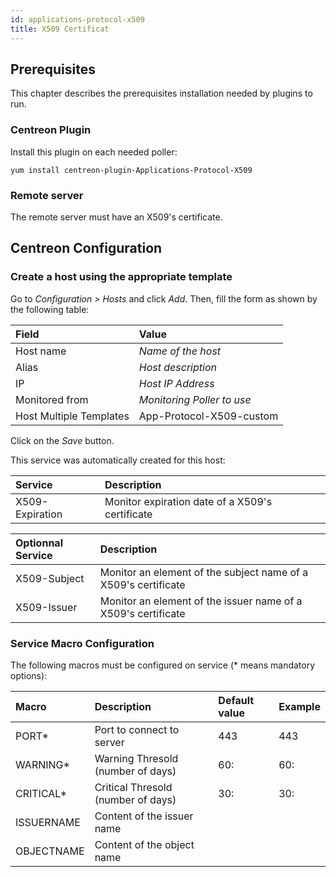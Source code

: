 ```yaml
---
id: applications-protocol-x509
title: X509 Certificat
---
```


## Prerequisites

This chapter describes the prerequisites installation needed by plugins to run.

### Centreon Plugin

Install this plugin on each needed poller:

``` shell
yum install centreon-plugin-Applications-Protocol-X509
```

### Remote server

The remote server must have an X509's certificate.

## Centreon Configuration

### Create a host using the appropriate template

Go to *Configuration \> Hosts* and click *Add*. Then, fill the form as shown by
the following table:

| Field                                   | Value                      |
| :-------------------------------------- | :------------------------- |
| Host name                               | *Name of the host*         |
| Alias                                   | *Host description*         |
| IP                                      | *Host IP Address*          |
| Monitored from                          | *Monitoring Poller to use* |
| Host Multiple Templates                 | App-Protocol-X509-custom   |

Click on the *Save* button.

This service was automatically created for this host:

| Service         | Description                                     |
| :-------------- | :---------------------------------------------- |
| X509-Expiration | Monitor expiration date of a X509's certificate |

| Optionnal Service | Description                                                    |
| :---------------- | :------------------------------------------------------------- |
| X509-Subject      | Monitor an element of the subject name of a X509's certificate |
| X509-Issuer       | Monitor an element of the issuer name of a X509's certificate  |

### Service Macro Configuration

The following macros must be configured on service (\* means mandatory options):

| Macro      | Description                        | Default value | Example |
| :--------- | :--------------------------------- | :------------ | :------ |
| PORT\*     | Port to connect to server          | 443           | 443     |
| WARNING\*  | Warning Thresold (number of days)  | 60:           | 60:     |
| CRITICAL\* | Critical Thresold (number of days) | 30:           | 30:     |
| ISSUERNAME | Content of the issuer name         |               |         |
| OBJECTNAME | Content of the object name         |               |         |
